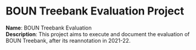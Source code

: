 # BOUN Treebank Evaluation Project

**Name**: BOUN Treebank Evaluation  
**Description**: This project aims to execute and document the evaluation of BOUN Treebank, after its reannotation in 2021-22.
